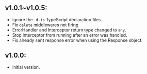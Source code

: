## v1.0.1~v1.0.5:

- Ignore the `.d.ts` TypeScript declaration files.
- Fix `delete` middlewares not firing.
- ErrorHandler and Interceptor return type changed to `any`.
- Stop interceptor from running after an error was handled.
- Fix already sent response error when using the Response object.

## v1.0.0:

- Initial version.
